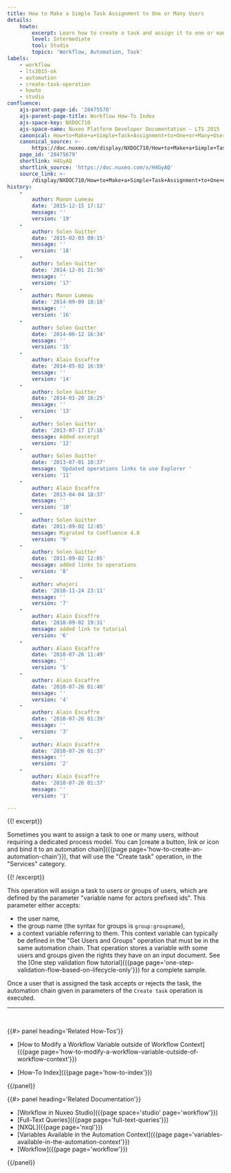 ```yaml
---
title: How to Make a Simple Task Assignment to One or Many Users
details:
    howto:
        excerpt: Learn how to create a task and assign it to one or many users.
        level: Intermediate
        tool: Studio
        topics: 'Workflow, Automation, Task'
labels:
    - workflow
    - lts2015-ok
    - automation
    - create-task-operation
    - howto
    - studio
confluence:
    ajs-parent-page-id: '28475570'
    ajs-parent-page-title: Workflow How-To Index
    ajs-space-key: NXDOC710
    ajs-space-name: Nuxeo Platform Developer Documentation — LTS 2015
    canonical: How+to+Make+a+Simple+Task+Assignment+to+One+or+Many+Users
    canonical_source: >-
        https://doc.nuxeo.com/display/NXDOC710/How+to+Make+a+Simple+Task+Assignment+to+One+or+Many+Users
    page_id: '28475679'
    shortlink: H4GyAQ
    shortlink_source: 'https://doc.nuxeo.com/x/H4GyAQ'
    source_link: >-
        /display/NXDOC710/How+to+Make+a+Simple+Task+Assignment+to+One+or+Many+Users
history:
    - 
        author: Manon Lumeau
        date: '2015-12-15 17:12'
        message: ''
        version: '19'
    - 
        author: Solen Guitter
        date: '2015-02-03 09:15'
        message: ''
        version: '18'
    - 
        author: Solen Guitter
        date: '2014-12-01 21:50'
        message: ''
        version: '17'
    - 
        author: Manon Lumeau
        date: '2014-09-09 18:18'
        message: ''
        version: '16'
    - 
        author: Solen Guitter
        date: '2014-06-12 16:34'
        message: ''
        version: '15'
    - 
        author: Alain Escaffre
        date: '2014-05-02 16:59'
        message: ''
        version: '14'
    - 
        author: Solen Guitter
        date: '2014-01-20 16:25'
        message: ''
        version: '13'
    - 
        author: Solen Guitter
        date: '2013-07-17 17:16'
        message: Added excerpt
        version: '12'
    - 
        author: Solen Guitter
        date: '2013-07-01 10:37'
        message: 'Updated operations links to use Explorer '
        version: '11'
    - 
        author: Alain Escaffre
        date: '2013-04-04 18:37'
        message: ''
        version: '10'
    - 
        author: Solen Guitter
        date: '2011-09-02 12:05'
        message: Migrated to Confluence 4.0
        version: '9'
    - 
        author: Solen Guitter
        date: '2011-09-02 12:05'
        message: added links to operations
        version: '8'
    - 
        author: whajeri
        date: '2010-11-24 23:11'
        message: ''
        version: '7'
    - 
        author: Alain Escaffre
        date: '2010-09-02 19:31'
        message: added link to tutorial
        version: '6'
    - 
        author: Alain Escaffre
        date: '2010-07-26 11:49'
        message: ''
        version: '5'
    - 
        author: Alain Escaffre
        date: '2010-07-26 01:40'
        message: ''
        version: '4'
    - 
        author: Alain Escaffre
        date: '2010-07-26 01:39'
        message: ''
        version: '3'
    - 
        author: Alain Escaffre
        date: '2010-07-26 01:37'
        message: ''
        version: '2'
    - 
        author: Alain Escaffre
        date: '2010-07-26 01:37'
        message: ''
        version: '1'

---
```

{{! excerpt}}

Sometimes you want to assign a task to one or many users, without requiring a dedicated process model. You can [create a button, link or icon and bind it to an automation chain]({{page page='how-to-create-an-automation-chain'}}), that will use the&nbsp;"Create task" operation, in the "Services" category.

{{! /excerpt}}

This operation will assign a task to users or groups of users, which are defined by the parameter "variable name for actors prefixed ids". This parameter either accepts:

*   the user name,
*   the group name (the syntax for groups is `group:groupname`),
*   a context variable referring to them. This context variable can typically be defined in the "Get Users and Groups" operation that must be in the same automation chain. That operation stores a variable with some users and groups given the rights they have on an input document.
    See the [One step validation flow tutorial]({{page page='one-step-validation-flow-based-on-lifecycle-only'}}) for a complete sample.

Once a user that is assigned the task accepts or rejects the task, the automation chain given in parameters of the `Create task` operation is executed.

* * *

&nbsp;

<div class="row" data-equalizer data-equalize-on="medium"><div class="column medium-6">{{#> panel heading='Related How-Tos'}}

*   [How to Modify a Workflow Variable outside of Workflow Context]({{page page='how-to-modify-a-workflow-variable-outside-of-workflow-context'}})

*   [How-To Index]({{page page='how-to-index'}})

{{/panel}}</div><div class="column medium-6">{{#> panel heading='Related Documentation'}}

*   [Workflow in Nuxeo Studio]({{page space='studio' page='workflow'}})
*   [Full-Text Queries]({{page page='full-text-queries'}})
*   [NXQL]({{page page='nxql'}})
*   [Variables Available in the Automation Context]({{page page='variables-available-in-the-automation-context'}})
*   [Workflow]({{page page='workflow'}})

{{/panel}}</div></div>